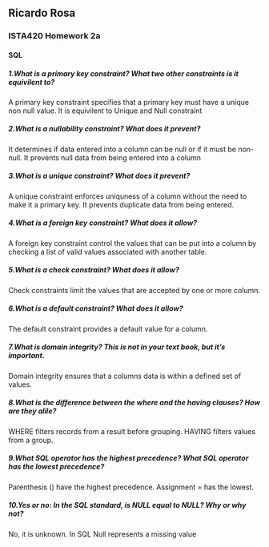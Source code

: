 
## Ricardo Rosa

### ISTA420 Homework 2a

#### SQL





##### 1.What is a primary key constraint? What two other constraints is it equivilent to?

A primary key constraint specifies that a primary key must have a unique non null value. It is equivilent to Unique and Null constraint  

##### 2.What is a nullability constraint? What does it prevent?

It determines if data entered into a column can be null or if it must be non-null. It prevents null data from being entered into a column

##### 3.What is a unique constraint? What does it prevent?

A unique constraint enforces uniquness of a column without the need to make it a primary key. It prevents duplicate data from being entered. 

##### 4.What is a foreign key constraint? What does it allow?

A foreign key constraint control the values that can be put into a column by checking a list of valid values associated with another table. 

##### 5.What is a check constraint? What does it allow?

Check constraints limit the values that are accepted by one or more column.
 
##### 6.What is a default constraint? What does it allow?

The default constraint provides a default value for a column. 

##### 7.What is domain integrity? This is not in your text book, but it’s important.

Domain integrity ensures that a columns data is within a defined set of values. 

##### 8.What is the difference between the where and the having clauses? How are they alile?

WHERE filters records from a result before grouping. HAVING filters values from a group. 

##### 9.What SQL operator has the highest precedence? What SQL operator has the lowest precedence?

Parenthesis () have the highest precedence. Assignment = has the lowest. 

##### 10.Yes or no: In the SQL standard, is NULL equal to NULL? Why or why not?

No, it is unknown. In SQL Null represents a missing value 